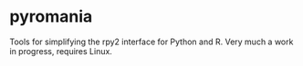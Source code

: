 # pyromania
Tools for simplifying the rpy2 interface for Python and R. Very much a work in progress, requires Linux.
